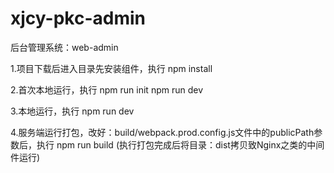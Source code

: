 # xjcy-pkc-admin
后台管理系统：web-admin

1.项目下载后进入目录先安装组件，执行
	npm install


2.首次本地运行，执行
	npm run init
	npm run dev


3.本地运行，执行
	npm run dev


4.服务端运行打包，改好：build/webpack.prod.config.js文件中的publicPath参数后，执行
	npm run build   (执行打包完成后将目录：dist拷贝致Nginx之类的中间件运行)
